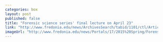 ```yaml
---
categories: box
layout: post
published: false
title: "Forensic science series' final lecture on April 23"
link: "http://www.fredonia.edu/news/ArchivesSearch/tabid/1101/ctl/ArticleView/mid/1878/articleId/5281/Forensic_science_lecture_series_final_event_on_April_23.aspx"
imageUrl: "http://www.fredonia.edu/news/Portals/17/2015%20Spring/Forensic_Science_Poster_for-web.jpg"
---
```


